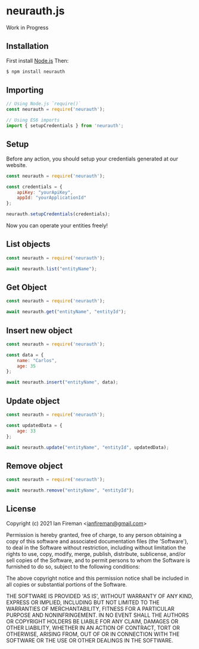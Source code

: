 # neurauth.js
Work in Progress

## Installation

First install [Node.js](http://nodejs.org/) Then:

```sh
$ npm install neurauth
```

## Importing

```javascript
// Using Node.js `require()`
const neurauth = require('neurauth');

// Using ES6 imports
import { setupCredentials } from 'neurauth';
```
## Setup

Before any action, you should setup your credentials generated at our website.

```javascript
const neurauth = require('neurauth');

const credentials = { 
    apiKey: "yourApiKey",
    appId: "yourApplicationId"
};

neurauth.setupCredentials(credentials);
```

Now you can operate your entities freely!

## List objects


```javascript
const neurauth = require('neurauth');

await neurauth.list("entityName");
```

## Get Object


```javascript
const neurauth = require('neurauth');

await neurauth.get("entityName", "entityId");
```


## Insert new object


```javascript
const neurauth = require('neurauth');

const data = {
    name: "Carlos",
    age: 35
};

await neurauth.insert("entityName", data);
```


## Update object


```javascript
const neurauth = require('neurauth');

const updatedData = {
    age: 33
};

await neurauth.update("entityName", "entityId", updatedData);
```


## Remove object


```javascript
const neurauth = require('neurauth');

await neurauth.remove("entityName", "entityId");
```

## License

Copyright (c) 2021 Ian Fireman &lt;ianfireman@gmail.com&gt;

Permission is hereby granted, free of charge, to any person obtaining
a copy of this software and associated documentation files (the
'Software'), to deal in the Software without restriction, including
without limitation the rights to use, copy, modify, merge, publish,
distribute, sublicense, and/or sell copies of the Software, and to
permit persons to whom the Software is furnished to do so, subject to
the following conditions:

The above copyright notice and this permission notice shall be
included in all copies or substantial portions of the Software.

THE SOFTWARE IS PROVIDED 'AS IS', WITHOUT WARRANTY OF ANY KIND,
EXPRESS OR IMPLIED, INCLUDING BUT NOT LIMITED TO THE WARRANTIES OF
MERCHANTABILITY, FITNESS FOR A PARTICULAR PURPOSE AND NONINFRINGEMENT.
IN NO EVENT SHALL THE AUTHORS OR COPYRIGHT HOLDERS BE LIABLE FOR ANY
CLAIM, DAMAGES OR OTHER LIABILITY, WHETHER IN AN ACTION OF CONTRACT,
TORT OR OTHERWISE, ARISING FROM, OUT OF OR IN CONNECTION WITH THE
SOFTWARE OR THE USE OR OTHER DEALINGS IN THE SOFTWARE.
